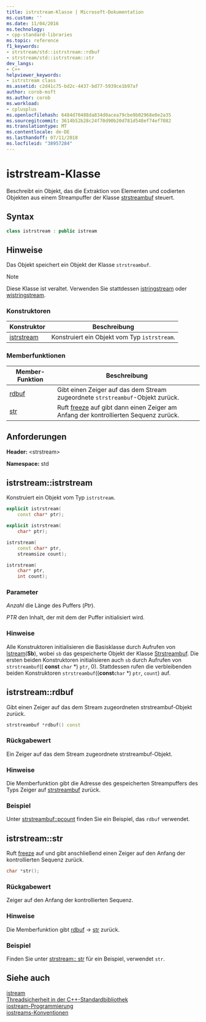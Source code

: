 ```yaml
---
title: istrstream-Klasse | Microsoft-Dokumentation
ms.custom: ''
ms.date: 11/04/2016
ms.technology:
- cpp-standard-libraries
ms.topic: reference
f1_keywords:
- strstream/std::istrstream::rdbuf
- strstream/std::istrstream::str
dev_langs:
- C++
helpviewer_keywords:
- istrstream class
ms.assetid: c2d41c75-bd2c-4437-bd77-5939ce1b97af
author: corob-msft
ms.author: corob
ms.workload:
- cplusplus
ms.openlocfilehash: 6484d70488da834d0acea79cbe9b02968e0e2a35
ms.sourcegitcommit: 3614b52b28c24f70d90b20d781d548ef74ef7082
ms.translationtype: MT
ms.contentlocale: de-DE
ms.lasthandoff: 07/11/2018
ms.locfileid: "38957284"
---
```

# <a name="istrstream-class"></a>istrstream-Klasse

Beschreibt ein Objekt, das die Extraktion von Elementen und codierten Objekten aus einem Streampuffer der Klasse [strstreambuf](../standard-library/strstreambuf-class.md) steuert.

## <a name="syntax"></a>Syntax

```cpp
class istrstream : public istream
```

## <a name="remarks"></a>Hinweise

Das Objekt speichert ein Objekt der Klasse `strstreambuf`.

> [!NOTE]
> Diese Klasse ist veraltet. Verwenden Sie stattdessen [istringstream](../standard-library/sstream-typedefs.md#istringstream) oder [wistringstream](../standard-library/sstream-typedefs.md#wistringstream).

### <a name="constructors"></a>Konstruktoren

|Konstruktor|Beschreibung|
|-|-|
|[istrstream](#istrstream)|Konstruiert ein Objekt vom Typ `istrstream`.|

### <a name="member-functions"></a>Memberfunktionen

|Member-Funktion|Beschreibung|
|-|-|
|[rdbuf](#rdbuf)|Gibt einen Zeiger auf das dem Stream zugeordnete `strstreambuf`-Objekt zurück.|
|[str](#str)|Ruft [freeze](../standard-library/strstreambuf-class.md#freeze) auf gibt dann einen Zeiger am Anfang der kontrollierten Sequenz zurück.|

## <a name="requirements"></a>Anforderungen

**Header:** \<strstream>

**Namespace:** std

## <a name="istrstream"></a> istrstream::istrstream

Konstruiert ein Objekt vom Typ `istrstream`.

```cpp
explicit istrstream(
    const char* ptr);

explicit istrstream(
    char* ptr);

istrstream(
    const char* ptr,
    streamsize count);

istrstream(
    char* ptr,
    int count);
```

### <a name="parameters"></a>Parameter

*Anzahl* die Länge des Puffers (*Ptr*).

*PTR* den Inhalt, der mit dem der Puffer initialisiert wird.

### <a name="remarks"></a>Hinweise

Alle Konstruktoren initialisieren die Basisklasse durch Aufrufen von [Istream](../standard-library/istream-typedefs.md#istream)(**Sb**), wobei `sb` das gespeicherte Objekt der Klasse [Strstreambuf](../standard-library/strstreambuf-class.md). Die ersten beiden Konstruktoren initialisieren auch `sb` durch Aufrufen von `strstreambuf`(( **const** `char` \*) `ptr`, 0). Stattdessen rufen die verbleibenden beiden Konstruktoren `strstreambuf`((**const**`char` *) `ptr`, `count`) auf.

## <a name="rdbuf"></a> istrstream::rdbuf

Gibt einen Zeiger auf das dem Stream zugeordneten strstreambuf-Objekt zurück.

```cpp
strstreambuf *rdbuf() const
```

### <a name="return-value"></a>Rückgabewert

Ein Zeiger auf das dem Stream zugeordnete strstreambuf-Objekt.

### <a name="remarks"></a>Hinweise

Die Memberfunktion gibt die Adresse des gespeicherten Streampuffers des Typs Zeiger auf [strstreambuf](../standard-library/strstreambuf-class.md) zurück.

### <a name="example"></a>Beispiel

Unter [strstreambuf::pcount](../standard-library/strstreambuf-class.md#pcount) finden Sie ein Beispiel, das `rdbuf` verwendet.

## <a name="str"></a> istrstream::str

Ruft [freeze](../standard-library/strstreambuf-class.md#freeze) auf und gibt anschließend einen Zeiger auf den Anfang der kontrollierten Sequenz zurück.

```cpp
char *str();
```

### <a name="return-value"></a>Rückgabewert

Zeiger auf den Anfang der kontrollierten Sequenz.

### <a name="remarks"></a>Hinweise

Die Memberfunktion gibt [rdbuf](#rdbuf) -> [str](../standard-library/strstreambuf-class.md#str) zurück.

### <a name="example"></a>Beispiel

Finden Sie unter [strstream:: str](../standard-library/strstreambuf-class.md#str) für ein Beispiel, verwendet `str`.

## <a name="see-also"></a>Siehe auch

[istream](../standard-library/istream-typedefs.md#istream)<br/>
[Threadsicherheit in der C++-Standardbibliothek](../standard-library/thread-safety-in-the-cpp-standard-library.md)<br/>
[iostream-Programmierung](../standard-library/iostream-programming.md)<br/>
[iostreams-Konventionen](../standard-library/iostreams-conventions.md)<br/>
